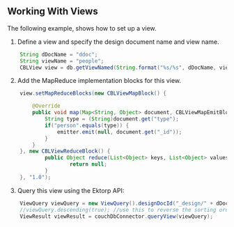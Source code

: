 ## Working With Views

The following example, shows how to set up a view.

1. Define a view and specify the design document name and view name.

```java
    String dDocName = "ddoc";
    String viewName = "people";
    CBLView view = db.getViewNamed(String.format("%s/%s", dDocName, viewName));
```

2. Add the MapReduce implementation blocks for this view.

```java
    view.setMapReduceBlocks(new CBLViewMapBlock() {

        @Override
        public void map(Map<String, Object> document, CBLViewMapEmitBlock emitter) {
            String type = (String)document.get("type");
            if("person".equals(type)) {
                emitter.emit(null, document.get("_id"));
            }
        }
    }, new CBLViewReduceBlock() {
            public Object reduce(List<Object> keys, List<Object> values, boolean rereduce) {
                    return null;
            }
    }, "1.0");
```

3. Query this view using the Ektorp API:

```java
    ViewQuery viewQuery = new ViewQuery().designDocId("_design/" + dDocName).viewName(viewName);
    //viewQuery.descending(true); //use this to reverse the sorting order of the view
    ViewResult viewResult = couchDbConnector.queryView(viewQuery);
```



